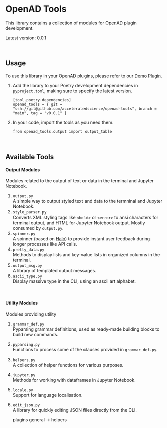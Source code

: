 # OpenAD Tools

This library contains a collection of modules for [OpenAD](https://github.com/acceleratedscience/open-ad-toolkit) plugin development.

<!-- When updating version, please also update below under ### Usage -->
Latest version: 0.0.1

<br>

## Usage

To use this library in your OpenAD plugins, please refer to our [Demo Plugin](https://github.com/acceleratedscience/openad-plugin-demo).

1.  Add the library to your Poetry development dependencies in `pyproject.toml`, making sure to specify the latest version.
    <!-- Make sure to update version here -->

        [tool.poetry.dependencies]
        openad_tools = { git = "ssh://git@github.com/acceleratedscience/openad-tools", branch = "main", tag = "v0.0.1" }

1.  In your code, import the tools as you need them.

        from openad_tools.output import output_table

<br>

## Available Tools

#### Output Modules

Modules related to the output of text or data in the terminal and Jupyter Notebook.

1.  `output.py`<br>
    A simple way to output styled text and data to the termninal and Jupyter Notebook.
2.  `style_parser.py`<br>
    Converts XML styling tags like `<bold>` or `<error>` to ansi characters for terminal output, and HTML for Jupyter Notebook output. Mostly consumed by `output.py`.
3.  `spinner.py`<br>
    A spinner (based on [Halo](https://pypi.org/project/halo)) to provide instant user feedback during longer processes like API calls.
4.  `pretty_data.py`<br>
    Methods to display lists and key-value lists in organized columns in the terminal.
5.  `output_msg.py`<br>
    A library of templated output messages.
6.  `ascii_type.py`<br>
    Display massive type in the CLI, using an ascii art alphabet.

<br>

#### Utility Modules

Modules providing utility

1.  `grammar_def.py`<br>
    Pyparsing grammar definitions, used as ready-made building blocks to build new commands.
2.  `pyparsing.py`<br>
    Functions to process some of the clauses provided in `grammar_def.py`.
3.  `helpers.py`<br>
    A collection of helper functions for various purposes.
4.  `jupyter.py`<br>
    Methods for working with dataframes in Jupyter Notebook.
5.  `locale.py`<br>
    Support for language localisation.
6.  `edit_json.py`<br>
    A library for quickly editing JSON files directly from the CLI.


    plugins
    general -> helpers